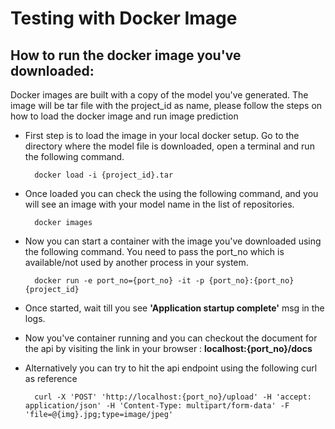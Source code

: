 # Testing with Docker Image 

## How to run the docker image you've downloaded:

Docker images are built with a copy of the model you've generated. The image will be tar file with the project_id as name, please follow the steps on how to load the docker image and run image prediction

- First step is to load the image in your local docker setup. Go to the directory where the model file is downloaded, open a terminal and run the following command.

        docker load -i {project_id}.tar
- Once loaded you can check the using the following command, and you will see an image with your model name in the list of repositories.
        
        docker images
- Now you can start a container with the image you've downloaded using the following command. You need to pass the port_no which is available/not used by another process in your system.

        docker run -e port_no={port_no} -it -p {port_no}:{port_no} {project_id}
- Once started, wait till you see **'Application startup complete'** msg in the logs. 
- Now you've container running and you can checkout the document for the api by visiting the link in your browser : **localhost:{port_no}/docs**
- Alternatively you can try to hit the api endpoint using the following curl as reference

        curl -X 'POST' 'http://localhost:{port_no}/upload' -H 'accept: application/json' -H 'Content-Type: multipart/form-data' -F 'file=@{img}.jpg;type=image/jpeg'